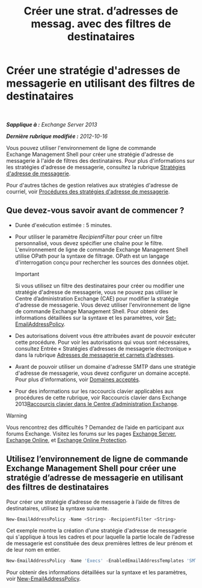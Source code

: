 ﻿---
title: 'Créer une strat. d’adresses de messag. avec des filtres de destinataires'
TOCTitle: Créer une stratégie d'adresses de messagerie en utilisant des filtres de destinataires
ms:assetid: e3f446bd-1511-479c-8d87-2dfce5547c90
ms:mtpsurl: https://technet.microsoft.com/fr-fr/library/Bb232194(v=EXCHG.150)
ms:contentKeyID: 50479426
ms.date: 04/24/2018
mtps_version: v=EXCHG.150
ms.translationtype: HT
---

# Créer une stratégie d'adresses de messagerie en utilisant des filtres de destinataires

 

_**Sapplique à :** Exchange Server 2013_

_**Dernière rubrique modifiée :** 2012-10-16_

Vous pouvez utiliser l'environnement de ligne de commande Exchange Management Shell pour créer une stratégie d'adresse de messagerie à l'aide de filtres des destinataires. Pour plus d'informations sur les stratégies d'adresse de messagerie, consultez la rubrique [Stratégies d'adresse de messagerie](email-address-policies-exchange-2013-help.md).

Pour d'autres tâches de gestion relatives aux stratégies d'adresse de courriel, voir [Procédures des stratégies d'adresse de messagerie](email-address-policy-procedures-exchange-2013-help.md).

## Que devez-vous savoir avant de commencer ?

  - Durée d'exécution estimée : 5 minutes.

  - Pour utiliser le paramètre *RecipientFilter* pour créer un filtre personnalisé, vous devez spécifier une chaîne pour le filtre. L'environnement de ligne de commande Exchange Management Shell utilise OPath pour la syntaxe de filtrage. OPath est un langage d'interrogation conçu pour rechercher les sources des données objet.
    
    > [!IMPORTANT]
    > Si vous utilisez un filtre des destinataires pour créer ou modifier une stratégie d'adresse de messagerie, vous ne pouvez pas utiliser le Centre d’administration Exchange (CAE) pour modifier la stratégie d'adresse de messagerie. Vous devez utiliser l'environnement de ligne de commande Exchange Management Shell. Pour obtenir des informations détaillées sur la syntaxe et les paramètres, voir <a href="https://technet.microsoft.com/fr-fr/library/bb124517(v=exchg.150)">Set-EmailAddressPolicy</a>.


  - Des autorisations doivent vous être attribuées avant de pouvoir exécuter cette procédure. Pour voir les autorisations qui vous sont nécessaires, consultez Entrée « Stratégies d’adresses de messagerie électronique » dans la rubrique [Adresses de messagerie et carnets d’adresses](email-addresses-and-address-books-exchange-2013-help.md).

  - Avant de pouvoir utiliser un domaine d'adresse SMTP dans une stratégie d'adresse de messagerie, vous devez configurer un domaine accepté. Pour plus d'informations, voir [Domaines acceptés](accepted-domains-exchange-2013-help.md).

  - Pour des informations sur les raccourcis clavier applicables aux procédures de cette rubrique, voir Raccourcis clavier dans Exchange 2013[Raccourcis clavier dans le Centre d’administration Exchange](keyboard-shortcuts-in-the-exchange-admin-center-exchange-online-protection-help.md).

> [!WARNING]
> Vous rencontrez des difficultés ? Demandez de l’aide en participant aux forums Exchange. Visitez les forums sur les pages <a href="https://go.microsoft.com/fwlink/p/?linkid=60612">Exchange Server</a>, <a href="https://go.microsoft.com/fwlink/p/?linkid=267542">Exchange Online</a>, et <a href="https://go.microsoft.com/fwlink/p/?linkid=285351">Exchange Online Protection</a>.


## Utilisez l’environnement de ligne de commande Exchange Management Shell pour créer une stratégie d’adresse de messagerie en utilisant des filtres de destinataires

Pour créer une stratégie d’adresse de messagerie à l’aide de filtres de destinataires, utilisez la syntaxe suivante.

```powershell
New-EmailAddressPolicy -Name <String> -RecipientFilter <String>
```

Cet exemple montre la création d'une stratégie d'adresse de messagerie qui s'applique à tous les cadres et pour laquelle la partie locale de l'adresse de messagerie est constituée des deux premières lettres de leur prénom et de leur nom en entier.

```powershell
New-EmailAddressPolicy -Name 'Execs' -EnabledEmailAddressTemplates 'SMTP:%2g%s@contoso.com' -RecipientFilter {((RecipientType -eq 'UserMailbox') -and (Title -like 'executive'))}
```

Pour obtenir des informations détaillées sur la syntaxe et les paramètres, voir [New-EmailAddressPolicy](https://technet.microsoft.com/fr-fr/library/aa996800\(v=exchg.150\)).

